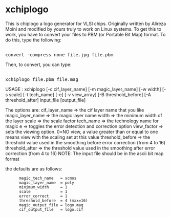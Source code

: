 # xchiplogo
This is chiplogo a logo generator for VLSI chips.  Originally written by Alireza Moini and modified by yours truly to work on Linux systems.  To get this to work, you have to convert your files to PBM (or Portable Bit Map) format.  To do this, type the following:<BR>
 
<PRE>  
convert -compress none file.jpg file.pbm
</PRE>  

Then, to convert,  you can type:
<PRE>  
xchiplogo file.pbm file.mag
</PRE>

USAGE :
xchiplogo [-c cif_layer_name] [-m magic_layer_name] [-w width] [-s scale] [-t tech_name] [-e] [-v view_array] [-B  threshold_before] [-A threshold_after] input_file [output_file]

The options are: 
 cif_layer_name   => the cif layer name that you like
 magic_layer_name => the magic layer name
 width            => the minimum width of the layer 
 scale            => the scale factor 
 tech_name        => the technology name for magic 
 e                => toggles the error detection and correction option 
 view_factor      => sets the viewing option. 0=NO view, a value greater than or                     equal to one means view with the scaling set at this value 
 threshold_before => the threshold value used in the smoothing before error                          correction (from 4 to 16)
 threshold_after  => the threshold value used in the smoothing after error                          correction (from 4 to 16)
 NOTE: The input file should be in the ascii bit map format

 the defaults are as follows:

          magic_tech_name   = scmos 
          magic_layer_name  = poly 
          minimum_width     = 1
          scale             = 1
          error_correct     = 1
          threshold_before  = 4 (max=16) 
          magic_output_file = logo.mag 
          cif_output_file   = logo.cif 

